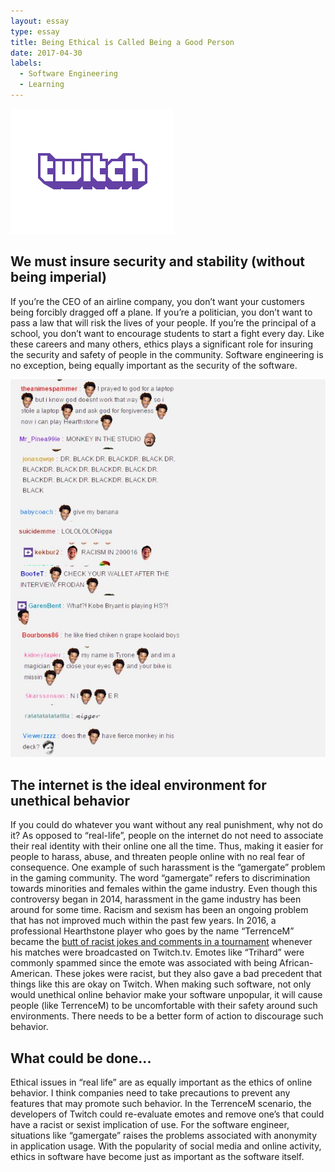 ```yaml
---
layout: essay
type: essay
title: Being Ethical is Called Being a Good Person
date: 2017-04-30
labels:
  - Software Engineering
  - Learning
---
```


<img class="ui medium centered image" src="../images/twitch_logo3.jpg">

## We must insure security and stability (without being imperial)

If you’re the CEO of an airline company, you don’t want your customers being forcibly dragged off a plane. If you’re a politician, you don’t want to pass a law that will risk the lives of your people. If you’re the principal of a school, you don’t want to encourage students to start a fight every day. Like these careers and many others, ethics plays a significant role for insuring the security and safety of people in the community. Software engineering is no exception, being equally important as the security of the software. 

<img class="ui medium centered image" src="../images/twitch_chat1.jpg">

## The internet is the ideal environment for unethical behavior
If you could do whatever you want without any real punishment, why not do it? As opposed to “real-life”, people on the internet do not need to associate their real identity with their online one all the time. Thus, making it easier for people to harass, abuse, and threaten people online with no real fear of consequence. 
One example of such harassment is the “gamergate” problem in the gaming community. The word “gamergate” refers to discrimination towards minorities and females within the game industry. Even though this controversy began in 2014, harassment in the game industry has been around for some time. Racism and sexism has been an ongoing problem that has not improved much within the past few years. In 2016, a professional Hearthstone player who goes by the name “TerrenceM” became the [butt of racist jokes and comments in a tournament](http://www.pcgamer.com/how-terrencems-amazing-dreamhack-hearthstone-run-was-marred-by-twitch-chat-racism/) whenever his matches were broadcasted on Twitch.tv. Emotes like “Trihard” were commonly spammed since the emote was associated with being African-American.
These jokes were racist, but they also gave a bad precedent that things like this are okay on Twitch. When making such software, not only would unethical online behavior make your software unpopular, it will cause people (like TerrenceM) to be uncomfortable with their safety around such environments. There needs to be a better form of action to discourage such behavior. 

## What could be done...
Ethical issues in “real life” are as equally important as the ethics of online behavior. I think companies need to take precautions to prevent any features that may promote such behavior. In the TerrenceM scenario, the developers of Twitch could re-evaluate emotes and remove one’s that could have a racist or sexist implication of use. For the software engineer, situations like “gamergate” raises the problems associated with anonymity in application usage. With the popularity of social media and online activity, ethics in software have become just as important as the software itself.
